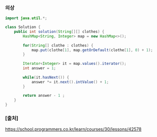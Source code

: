 ### 의상

``` java
import java.util.*;

class Solution {
    public int solution(String[][] clothes) {
        HashMap<String, Integer> map = new HashMap<>();
        
        for(String[] clothe : clothes) {
            map.put(clothe[1], map.getOrDefault(clothe[1], 0) + 1);
        }
        
        Iterator<Integer> it = map.values().iterator();
        int answer = 1;
        
        while(it.hasNext()) {
            answer *= it.next().intValue() + 1;
        }
        
        return answer - 1 ;
    }
}
```

### [출처]
https://school.programmers.co.kr/learn/courses/30/lessons/42578
